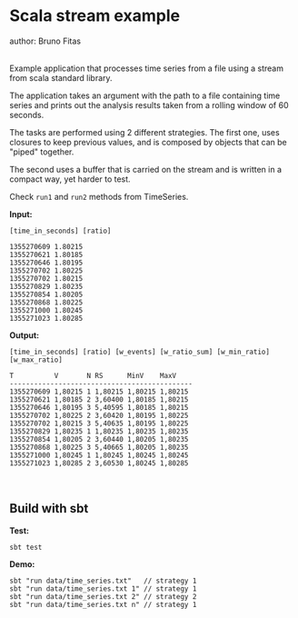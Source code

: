 
<h1>Scala stream example</h1>

author: Bruno Fitas


<br/>
Example application that processes time series from a file using a stream from scala standard library.

The application takes an argument with the path to a file containing time series and prints out the analysis results taken from a rolling window of 60 seconds.

The tasks are  performed using 2 different strategies. The first one, uses closures to keep previous values, and is composed by objects that can be "piped" together.

The second uses a buffer that is carried on the stream and is written in a compact way, yet harder to test.

 
Check `run1` and `run2` methods from TimeSeries.

**Input:**

`[time_in_seconds] [ratio]`

```
1355270609 1.80215
1355270621 1.80185
1355270646 1.80195
1355270702 1.80225
1355270702 1.80215
1355270829 1.80235
1355270854 1.80205
1355270868 1.80225
1355271000 1.80245
1355271023 1.80285
```



**Output:**

`[time_in_seconds] [ratio] [w_events] [w_ratio_sum] [w_min_ratio] [w_max_ratio]`

```
T          V       N RS      MinV    MaxV
--------------------------------------------- 
1355270609 1,80215 1 1,80215 1,80215 1,80215
1355270621 1,80185 2 3,60400 1,80185 1,80215
1355270646 1,80195 3 5,40595 1,80185 1,80215
1355270702 1,80225 2 3,60420 1,80195 1,80225
1355270702 1,80215 3 5,40635 1,80195 1,80225
1355270829 1,80235 1 1,80235 1,80235 1,80235
1355270854 1,80205 2 3,60440 1,80205 1,80235
1355270868 1,80225 3 5,40665 1,80205 1,80235
1355271000 1,80245 1 1,80245 1,80245 1,80245
1355271023 1,80285 2 3,60530 1,80245 1,80285
```

<br/>


<h2>Build with sbt</h2>


**Test:**

``` 
sbt test
```


**Demo:**

``` 
sbt "run data/time_series.txt"   // strategy 1
sbt "run data/time_series.txt 1" // strategy 1
sbt "run data/time_series.txt 2" // strategy 2
sbt "run data/time_series.txt n" // strategy 1
```